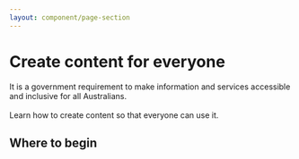 ```yaml
---
layout: component/page-section
---
```


# Create content for everyone

<p class="componentheader__body abstract">
It is a government requirement to make information and services accessible and inclusive for all Australians.
<br/><br/>
Learn how to create content so that everyone can use it.
</p>

<!-- ## Why create inclusive and accessible content?

Find out about Australia’s diverse needs and your compliance obligations.

<a class="au-cta-link" href="why-accessible-content/">Find out why</a> -->

## Where to begin